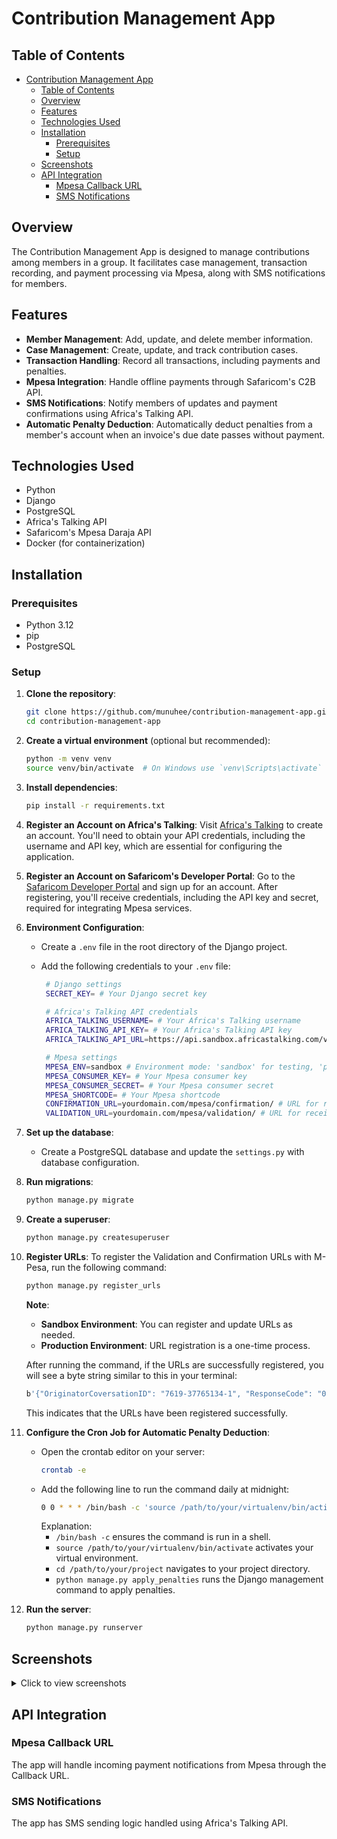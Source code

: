 # Contribution Management App

## Table of Contents
- [Contribution Management App](#contribution-management-app)
  - [Table of Contents](#table-of-contents)
  - [Overview](#overview)
  - [Features](#features)
  - [Technologies Used](#technologies-used)
  - [Installation](#installation)
    - [Prerequisites](#prerequisites)
    - [Setup](#setup)
  - [Screenshots](#screenshots)
  - [API Integration](#api-integration)
    - [Mpesa Callback URL](#mpesa-callback-url)
    - [SMS Notifications](#sms-notifications)

## Overview

The Contribution Management App is designed to manage contributions among members in a group. It facilitates case management, transaction recording, and payment processing via Mpesa, along with SMS notifications for members.

## Features

- **Member Management**: Add, update, and delete member information.
- **Case Management**: Create, update, and track contribution cases.
- **Transaction Handling**: Record all transactions, including payments and penalties.
- **Mpesa Integration**: Handle offline payments through Safaricom's C2B API.
- **SMS Notifications**: Notify members of updates and payment confirmations using Africa's Talking API.
- **Automatic Penalty Deduction**: Automatically deduct penalties from a member's account when an invoice's due date passes without payment.

## Technologies Used

- Python
- Django
- PostgreSQL
- Africa's Talking API
- Safaricom's Mpesa Daraja API
- Docker (for containerization)

## Installation

### Prerequisites

- Python 3.12
- pip
- PostgreSQL

### Setup

1. **Clone the repository**:
   ```bash
   git clone https://github.com/munuhee/contribution-management-app.git
   cd contribution-management-app
   ```

2. **Create a virtual environment** (optional but recommended):
   ```bash
   python -m venv venv
   source venv/bin/activate  # On Windows use `venv\Scripts\activate`
   ```

3. **Install dependencies**:
   ```bash
   pip install -r requirements.txt
   ```

4. **Register an Account on Africa's Talking**:
   Visit [Africa's Talking](https://africastalking.com/) to create an account. You'll need to obtain your API credentials, including the username and API key, which are essential for configuring the application.

5. **Register an Account on Safaricom's Developer Portal**:
   Go to the [Safaricom Developer Portal](https://developer.safaricom.co.ke/) and sign up for an account. After registering, you'll receive credentials, including the API key and secret, required for integrating Mpesa services.

6. **Environment Configuration**:
   - Create a `.env` file in the root directory of the Django project.
   - Add the following credentials to your `.env` file:

     ```bash
      # Django settings
      SECRET_KEY= # Your Django secret key

      # Africa's Talking API credentials
      AFRICA_TALKING_USERNAME= # Your Africa's Talking username
      AFRICA_TALKING_API_KEY= # Your Africa's Talking API key
      AFRICA_TALKING_API_URL=https://api.sandbox.africastalking.com/version1/messaging (sandbox URL for testing)

      # Mpesa settings
      MPESA_ENV=sandbox # Environment mode: 'sandbox' for testing, 'production' for live transactions
      MPESA_CONSUMER_KEY= # Your Mpesa consumer key
      MPESA_CONSUMER_SECRET= # Your Mpesa consumer secret
      MPESA_SHORTCODE= # Your Mpesa shortcode
      CONFIRMATION_URL=yourdomain.com/mpesa/confirmation/ # URL for receiving payment confirmation
      VALIDATION_URL=yourdomain.com/mpesa/validation/ # URL for receiving payment validation

     ```

7. **Set up the database**:
   - Create a PostgreSQL database and update the `settings.py` with database configuration.

8. **Run migrations**:
   ```bash
   python manage.py migrate
   ```

9. **Create a superuser**:
    ```bash
    python manage.py createsuperuser
    ```

10. **Register URLs**:
    To register the Validation and Confirmation URLs with M-Pesa, run the following command:

    ```bash
    python manage.py register_urls
    ```

    **Note**:
    - **Sandbox Environment**: You can register and update URLs as needed.
    - **Production Environment**: URL registration is a one-time process.

    After running the command, if the URLs are successfully registered, you will see a byte string similar to this in your terminal:

    ```bash
    b'{"OriginatorCoversationID": "7619-37765134-1", "ResponseCode": "0", "ResponseDescription": "success"}'
    ```

    This indicates that the URLs have been registered successfully.

11. **Configure the Cron Job for Automatic Penalty Deduction**:
    - Open the crontab editor on your server:
      ```bash
      crontab -e
      ```
    - Add the following line to run the command daily at midnight:
      ```bash
      0 0 * * * /bin/bash -c 'source /path/to/your/virtualenv/bin/activate && cd /path/to/your/project && python manage.py apply_penalties'
      ```
      Explanation:
      - `/bin/bash -c` ensures the command is run in a shell.
      - `source /path/to/your/virtualenv/bin/activate` activates your virtual environment.
      - `cd /path/to/your/project` navigates to your project directory.
      - `python manage.py apply_penalties` runs the Django management command to apply penalties.

12. **Run the server**:
    ```bash
    python manage.py runserver
    ```

## Screenshots

<details>
  <summary>Click to view screenshots</summary>

  ![Screenshot 2025-01-19 181803](https://github.com/user-attachments/assets/6b9ce82a-af09-4d34-bd1e-d7b1a974ea7f)
  ![Screenshot 2025-01-19 181132](https://github.com/user-attachments/assets/d4471948-3e7a-4664-9548-da9e04b7927d)
  ![Screenshot 2025-01-19 181218](https://github.com/user-attachments/assets/417dcdd3-9353-4589-ba0e-7cecbc7de97d)
  ![Screenshot 2025-01-19 181635](https://github.com/user-attachments/assets/8c06fa9e-fee3-4183-8f26-60184b6f1bed)
  ![Screenshot 2025-01-19 181652](https://github.com/user-attachments/assets/3949164d-41f5-43fd-86d1-92c8cc58888f)
  ![Screenshot 2025-01-19 181711](https://github.com/user-attachments/assets/395ce5c1-bd67-4c98-bcb9-fc3c18673fcd)
  ![Screenshot 2025-01-19 204735](https://github.com/user-attachments/assets/1fe0c6a3-bbf2-4c3c-9e4e-e4db103aee55)
  ![Screenshot 2025-01-19 181731](https://github.com/user-attachments/assets/28ad7385-2363-490f-8d62-0b4780e7887d)
  ![Screenshot 2025-01-19 181839](https://github.com/user-attachments/assets/2387d5be-87e7-4a1f-b9b9-e107e633065e)
  ![Screenshot 2025-01-19 181912](https://github.com/user-attachments/assets/3dc4cba0-2cc7-412c-9b42-191df4142e22)

</details>


## API Integration

### Mpesa Callback URL

The app will handle incoming payment notifications from Mpesa through the Callback URL.

### SMS Notifications

The app has SMS sending logic handled using Africa's Talking API.
